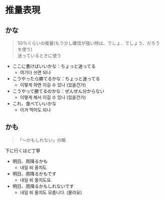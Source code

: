 # 推量表現

## かな

> 50%ぐらいの推量(もう少し確信が強い時は、でしょ、でしょう、だろうを使う)  
> 迷っているときに使う  

- ここに書けばいいかな：ちょっと迷ってる
  - 여기다 쓰면 되나
- こうやったら勝てるかな：ちょっと迷ってる
  - 이떻게 하면 이길 수 있나 (있을건가)
- こうやって勝てるのかな：ぜんぜん分からない
  - 이떻게 해서 이길 수 있나 (있을건가)
- これ、食べていいかな
  - 이거 먹어도 되나


## かも

> 「〜かもしれない」の略

下に行くほど丁寧

- 明日、雨降るかも
  - 내일 비 올지도
- 明日、雨降るかもです
  - 내일 비 올지도요.
- 明日、雨降るかもしれないです
  - 내일 비 올지도 모릅니다. (몰라요)